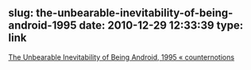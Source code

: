 slug: the-unbearable-inevitability-of-being-android-1995
date: 2010-12-29 12:33:39
type: link
---

[The Unbearable Inevitability of Being Android, 1995 « counternotions](http://counternotions.com/2010/12/28/the-unbearable-inevitability-of-being-android-1995/)
